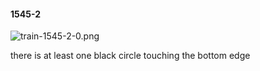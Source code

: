 #### 1545-2
![train-1545-2-0.png](https://github.com/lil-lab/nlvr/raw/master/nlvr/train/images/79/train-1545-2-0.png "train-1545-2-0.png")

there is at least one black circle touching the bottom edge